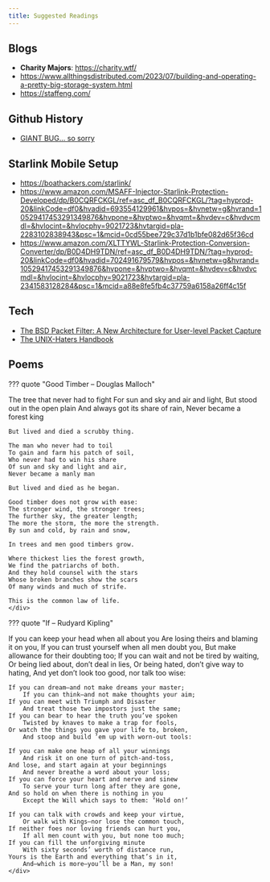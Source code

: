 ```yaml
---
title: Suggested Readings
---
```


## Blogs

- **Charity Majors**: https://charity.wtf/
- https://www.allthingsdistributed.com/2023/07/building-and-operating-a-pretty-big-storage-system.html
- https://staffeng.com/

## Github History

- [GIANT BUG... so sorry](https://github.com/MrMEEE/bumblebee-Old-and-abbandoned/commit/a047be85247755cdbe0acce6f1dafc8beb84f2ac)

## Starlink Mobile Setup

- https://boathackers.com/starlink/
- https://www.amazon.com/MSAFF-Injector-Starlink-Protection-Developed/dp/B0CQRFCKGL/ref=asc_df_B0CQRFCKGL/?tag=hyprod-20&linkCode=df0&hvadid=693554129961&hvpos=&hvnetw=g&hvrand=10529417453291349876&hvpone=&hvptwo=&hvqmt=&hvdev=c&hvdvcmdl=&hvlocint=&hvlocphy=9021723&hvtargid=pla-2283102838943&psc=1&mcid=0cd55bee729c37d1b1bfe082d65f36cd
- https://www.amazon.com/XLTTYWL-Starlink-Protection-Conversion-Converter/dp/B0D4DH9TDN/ref=asc_df_B0D4DH9TDN/?tag=hyprod-20&linkCode=df0&hvadid=702491679579&hvpos=&hvnetw=g&hvrand=10529417453291349876&hvpone=&hvptwo=&hvqmt=&hvdev=c&hvdvcmdl=&hvlocint=&hvlocphy=9021723&hvtargid=pla-2341583128284&psc=1&mcid=a88e8fe5fb4c37759a6158a26ff4c15f

## Tech

- [The BSD Packet Filter: A New Architecture for User-level Packet Capture](https://www.usenix.org/publications/library/proceedings/sd93/mccanne.pdf)
- [The UNIX-Haters Handbook](https://web.mit.edu/~simsong/www/ugh.pdf)

## Poems

??? quote "Good Timber – Douglas Malloch"
    <div class="poem poem-text">
    The tree that never had to fight
    For sun and sky and air and light,
    But stood out in the open plain
    And always got its share of rain,
    Never became a forest king

    But lived and died a scrubby thing.

    The man who never had to toil
    To gain and farm his patch of soil,
    Who never had to win his share
    Of sun and sky and light and air,
    Never became a manly man

    But lived and died as he began.

    Good timber does not grow with ease:
    The stronger wind, the stronger trees;
    The further sky, the greater length;
    The more the storm, the more the strength.
    By sun and cold, by rain and snow,

    In trees and men good timbers grow.

    Where thickest lies the forest growth,
    We find the patriarchs of both.
    And they hold counsel with the stars
    Whose broken branches show the scars
    Of many winds and much of strife.

    This is the common law of life.
    </div>

??? quote "If – Rudyard Kipling"
    <div class="poem poem-text" markdown>
    If you can keep your head when all about you
        Are losing theirs and blaming it on you,
    If you can trust yourself when all men doubt you,
        But make allowance for their doubting too;
    If you can wait and not be tired by waiting,
        Or being lied about, don’t deal in lies,
    Or being hated, don’t give way to hating,
        And yet don’t look too good, nor talk too wise:

    If you can dream—and not make dreams your master;
        If you can think—and not make thoughts your aim;
    If you can meet with Triumph and Disaster
        And treat those two impostors just the same;
    If you can bear to hear the truth you’ve spoken
        Twisted by knaves to make a trap for fools,
    Or watch the things you gave your life to, broken,
        And stoop and build ’em up with worn-out tools:

    If you can make one heap of all your winnings
        And risk it on one turn of pitch-and-toss,
    And lose, and start again at your beginnings
        And never breathe a word about your loss;
    If you can force your heart and nerve and sinew
        To serve your turn long after they are gone,
    And so hold on when there is nothing in you
        Except the Will which says to them: ‘Hold on!’

    If you can talk with crowds and keep your virtue,
        Or walk with Kings—nor lose the common touch,
    If neither foes nor loving friends can hurt you,
        If all men count with you, but none too much;
    If you can fill the unforgiving minute
        With sixty seconds’ worth of distance run,
    Yours is the Earth and everything that’s in it,
        And—which is more—you’ll be a Man, my son!
    </div>
